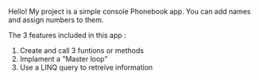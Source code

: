 ﻿Hello! My project is a simple console Phonebook app. You can add names and assign numbers to them.

The 3 features included in this app :

1. Create and call 3 funtions or methods
2. Implament a "Master loop"
3. Use a LINQ query to retreive information
